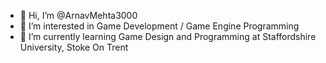 - 👋 Hi, I’m @ArnavMehta3000
- 👀 I’m interested in Game Development / Game Engine Programming
- 🌱 I’m currently learning Game Design and Programming at Staffordshire University, Stoke On Trent

<!---
ArnavMehta3000/ArnavMehta3000 is a ✨ special ✨ repository because its `README.md` (this file) appears on your GitHub profile.
You can click the Preview link to take a look at your changes.
--->
